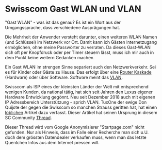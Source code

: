 # Swisscom Gast WLAN und VLAN

"Gast WLAN" - was ist das genau? Es ist ein Wort aus der Umgangssprache, dass verschiedene Ausprägungen hat.  

Die Mehrheit der Anwender versteht darunter, einen weiteren WLAN Namen (und Schlüssel) im Netzwerk vor Ort. Damit kann ich Gästen Internetzugang ermöglichen, ohne meine Passwörter zu verraten. Da dieses Gast-WLAN sich oft per Knopfdruck oder per Timer steuern lässt, muss ich mir auch in dem Punkt keine weitern Gedanken machen.  

Ein Gast WLAN im strengen Sinne separiert auch den Netzwerkverkehr. Sei es für Kinder oder Gäste zu Hause. Das erfolgt über eine [Router  Kaskade](https://www.heise.de/ct/artikel/Router-Kaskaden-1825801.html
) (Hardware) oder über Software. Software meint das [VLAN](https://www.admin-magazin.de/Das-Heft/2012/03/VLAN-Grundlagen-virtueller-LANs).  

Swisscom als ISP eines der kleinsten Länder der Welt mit entsprechend wenigen Kunden, da national tätig, hat sich seit Jahren den Luxus eigener Hardware Entwicklung gegönnt. Neu seit Dezember 2018 auch mit eigenen IP Adressbereich Unterstützung - sprich VLAN. TuxOne der ewige Don Quijote der gegen die Swisscom so manchen Strauss geritten hat, hat einen [löblichen](https://www.tuxone.ch/2019/01/gastnetzwerk-erweiterung-der-swisscom.html) Artikel dazu verfasst. Dieser Artikel hat seinen Ursprung in diesem SC Community [Thread](https://community.swisscom.ch/t5/Router-Hardware/Gast-Wlan/td-p/557305).  

Dieser Thread wird vom Google Anonymisierer "Startpage.com" nicht gefunden. Nur als Hinweis, dass im Falle einer Recherche man sich u.U. doch dem grössten Datendealer verkaufen muss, wenn man das letzte Quentchen Infos aus dem Internet pressen will. 